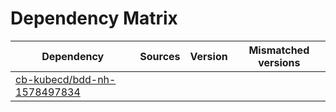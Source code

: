 # Dependency Matrix

Dependency | Sources | Version | Mismatched versions
---------- | ------- | ------- | -------------------
[cb-kubecd/bdd-nh-1578497834](https://github.com/cb-kubecd/bdd-nh-1578497834.git) |  | []() | 
